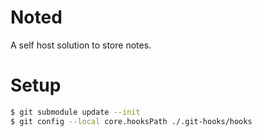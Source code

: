 # Noted

A self host solution to store notes.

# Setup

```sh
$ git submodule update --init
$ git config --local core.hooksPath ./.git-hooks/hooks
```
